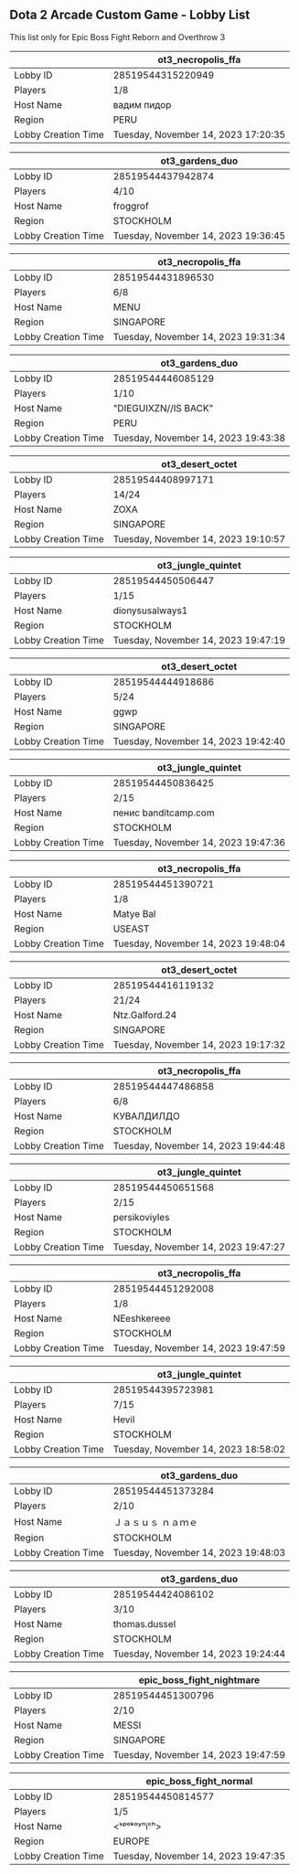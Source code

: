 ## Dota 2 Arcade Custom Game - Lobby List

This list only for Epic Boss Fight Reborn and Overthrow 3

|  | ot3_necropolis_ffa |
| ------ | ------ |
| Lobby ID | 28519544315220949 |
| Players | 1/8 |
| Host Name | вадим пидор |
| Region | PERU |
| Lobby Creation Time | Tuesday, November 14, 2023 17:20:35 |


|  | ot3_gardens_duo |
| ------ | ------ |
| Lobby ID | 28519544437942874 |
| Players | 4/10 |
| Host Name | froggrof |
| Region | STOCKHOLM |
| Lobby Creation Time | Tuesday, November 14, 2023 19:36:45 |


|  | ot3_necropolis_ffa |
| ------ | ------ |
| Lobby ID | 28519544431896530 |
| Players | 6/8 |
| Host Name | MENU |
| Region | SINGAPORE |
| Lobby Creation Time | Tuesday, November 14, 2023 19:31:34 |


|  | ot3_gardens_duo |
| ------ | ------ |
| Lobby ID | 28519544446085129 |
| Players | 1/10 |
| Host Name | "DIEGUIXZN//IS BACK" |
| Region | PERU |
| Lobby Creation Time | Tuesday, November 14, 2023 19:43:38 |


|  | ot3_desert_octet |
| ------ | ------ |
| Lobby ID | 28519544408997171 |
| Players | 14/24 |
| Host Name | ZOXA |
| Region | SINGAPORE |
| Lobby Creation Time | Tuesday, November 14, 2023 19:10:57 |


|  | ot3_jungle_quintet |
| ------ | ------ |
| Lobby ID | 28519544450506447 |
| Players | 1/15 |
| Host Name | dionysusalways1 |
| Region | STOCKHOLM |
| Lobby Creation Time | Tuesday, November 14, 2023 19:47:19 |


|  | ot3_desert_octet |
| ------ | ------ |
| Lobby ID | 28519544444918686 |
| Players | 5/24 |
| Host Name | ggwp |
| Region | SINGAPORE |
| Lobby Creation Time | Tuesday, November 14, 2023 19:42:40 |


|  | ot3_jungle_quintet |
| ------ | ------ |
| Lobby ID | 28519544450836425 |
| Players | 2/15 |
| Host Name | пенис banditcamp.com |
| Region | STOCKHOLM |
| Lobby Creation Time | Tuesday, November 14, 2023 19:47:36 |


|  | ot3_necropolis_ffa |
| ------ | ------ |
| Lobby ID | 28519544451390721 |
| Players | 1/8 |
| Host Name | Matye Bal |
| Region | USEAST |
| Lobby Creation Time | Tuesday, November 14, 2023 19:48:04 |


|  | ot3_desert_octet |
| ------ | ------ |
| Lobby ID | 28519544416119132 |
| Players | 21/24 |
| Host Name | Ntz.Galford.24 |
| Region | SINGAPORE |
| Lobby Creation Time | Tuesday, November 14, 2023 19:17:32 |


|  | ot3_necropolis_ffa |
| ------ | ------ |
| Lobby ID | 28519544447486858 |
| Players | 6/8 |
| Host Name | КУВАЛДИЛДО |
| Region | STOCKHOLM |
| Lobby Creation Time | Tuesday, November 14, 2023 19:44:48 |


|  | ot3_jungle_quintet |
| ------ | ------ |
| Lobby ID | 28519544450651568 |
| Players | 2/15 |
| Host Name | persikoviyles |
| Region | STOCKHOLM |
| Lobby Creation Time | Tuesday, November 14, 2023 19:47:27 |


|  | ot3_necropolis_ffa |
| ------ | ------ |
| Lobby ID | 28519544451292008 |
| Players | 1/8 |
| Host Name | NEeshkereee |
| Region | STOCKHOLM |
| Lobby Creation Time | Tuesday, November 14, 2023 19:47:59 |


|  | ot3_jungle_quintet |
| ------ | ------ |
| Lobby ID | 28519544395723981 |
| Players | 7/15 |
| Host Name | Hevil |
| Region | STOCKHOLM |
| Lobby Creation Time | Tuesday, November 14, 2023 18:58:02 |


|  | ot3_gardens_duo |
| ------ | ------ |
| Lobby ID | 28519544451373284 |
| Players | 2/10 |
| Host Name | Ｊａｓｕｓ ｎａｍｅ |
| Region | STOCKHOLM |
| Lobby Creation Time | Tuesday, November 14, 2023 19:48:03 |


|  | ot3_gardens_duo |
| ------ | ------ |
| Lobby ID | 28519544424086102 |
| Players | 3/10 |
| Host Name | thomas.dussel |
| Region | STOCKHOLM |
| Lobby Creation Time | Tuesday, November 14, 2023 19:24:44 |


|  | epic_boss_fight_nightmare |
| ------ | ------ |
| Lobby ID | 28519544451300796 |
| Players | 2/10 |
| Host Name | MESSI |
| Region | SINGAPORE |
| Lobby Creation Time | Tuesday, November 14, 2023 19:47:59 |


|  | epic_boss_fight_normal |
| ------ | ------ |
| Lobby ID | 28519544450814577 |
| Players | 1/5 |
| Host Name | <ˢᵖᵒᵏᵒʸⁿiᶜʰ> |
| Region | EUROPE |
| Lobby Creation Time | Tuesday, November 14, 2023 19:47:35 |


